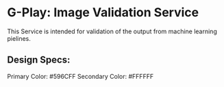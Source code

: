 # G-Play: Image Validation Service

This Service is intended for validation of the output from machine learning pielines.

## Design Specs:

Primary Color: #596CFF
Secondary Color: #FFFFFF

